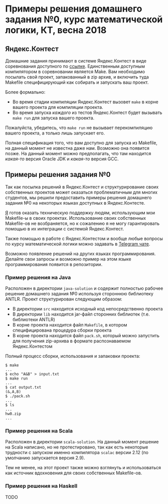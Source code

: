 Примеры решения домашнего задания №0, курс математической логики, КТ, весна 2018
========================
## Яндекс.Контест
Домашние задания принимают в системе Яндекс.Контест в виде соревнования 
доступного по [ссылке](https://contest.yandex.ru/contest/7696/enter/).
Единственным доступным компилятором в соревновании является Make. Вам необходимо
посылать свой проект, запакованный в zip архив, и включить туда Makefile
специфицирующий как собирать и запускать ваш проект.

Более формально:
* Во время стадии компиляции Яндекс.Контест вызовет `make` в корне вашего
проекта для компиляции проекта.
* Во время запуска *каждого* из тестов Яндекс.Контест будет вызывать
`make run` для запуска вашего проекта.

Пожалуйста, убедитесь, что `make run` не вызывает перекомпиляцию вашего
проекта, а только лишь запускает его.

Полная спецификация того, что вам доступно для запуска из Makefile, на данный
момент не известна даже нам. Возможно она появится позже. На данный момент
можно предполагать, что там находится *какая-то* версия Oracle JDK и
*какая-то* версия GCC.

## Примеры решения задания №0
Так как посылка решений в Яндекс.Контест и структурирование своих собственных
проектов может оказаться проблематичным для многих студентов, мы решили
предоставить примеры решения домашнего задания №0 на некоторых языках доступных
в Яндекс.Контесте.

[Я](https://github.com/itegulov) готов оказать техническую поддержку людям,
использующим мои Makefile-ы в своих проектах. Использование своих собственных
Makefile-ов не возбраняется, но к сожалению я не могу гарантировать помощью
в их интеграции с системой Яндекс.Контест.

Также помощью в работе с Яндекс.Контестом и вообще любые вопросы по курсу
математической логики можно задавать в
[Telegram чате](https://t.me/joinchat/BUsDzw1kLu64h48tHrb5oQ).

Возможно появление решений на других языках программирования. Делайте свои
запросы и возможно пример на этом языке программирования появится в
репозитории.
### Пример решения на Java
Расположен в директории `java-solution` и содержит полностью рабочее решение
домашнего задания №0 используя стороннюю библиотеку ANTLR. Проект
структурирован следующим образом:
* В директории `src` находится исходный код непосредственно проекта
* В директории `lib` находится jar-файл сторонних библиотек (т.е.
библиотеки ANTLR)
* В корне проекта находится файл `Makefile`, в котором специфицирована
процедура сборки проекта
* В корне проекта находится файл `pack.sh`, который можно запустить для
получения zip-архива в формате распознаваемом Яндекс.Контестом

Полный процесс сборки, использования и запаковки проекта:

```$bash
$ make
...
$ echo "A&B" > input.txt
$ make run
...
$ cat output.txt
(&,A,B)
$ ./pack.sh
...
$ ls
...
hw0.zip
...
```

### Пример решения на Scala
Расположен в директории `scala-solution`. На данный момент решение на Scala
написано, но не протестировано, так как есть некоторые трудности с запуском
именно компилятора `scalac` версии 2.12 (по умолчанию запускается версия 2.9).

Тем не менее, на этот проект также можно взглянуть и использоваться как
источник вдохновения для своих собственных Makefile-ов.

### Пример решения на Haskell
TODO
